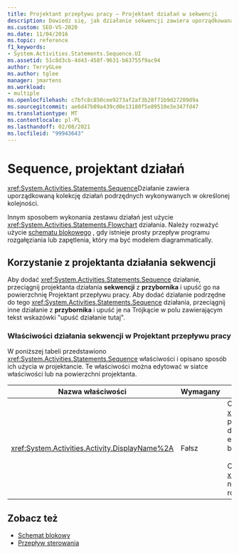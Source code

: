 ```yaml
---
title: Projektant przepływu pracy — Projektant działań w sekwencji
description: Dowiedz się, jak działanie sekwencji zawiera uporządkowaną kolekcję działań podrzędnych wykonywanych w określonej kolejności.
ms.custom: SEO-VS-2020
ms.date: 11/04/2016
ms.topic: reference
f1_keywords:
- System.Activities.Statements.Sequence.UI
ms.assetid: 51c8d3cb-4d43-458f-9631-b63755f9ac94
author: TerryGLee
ms.author: tglee
manager: jmartens
ms.workload:
- multiple
ms.openlocfilehash: c7bfc8c850cee9273af2af3b28f71b9d27209d9a
ms.sourcegitcommit: ae6d47b09a439cd0e13180f5e89510e3e347fd47
ms.translationtype: MT
ms.contentlocale: pl-PL
ms.lasthandoff: 02/08/2021
ms.locfileid: "99943643"
---
```

# <a name="sequence-activity-designer"></a>Sequence, projektant działań

<xref:System.Activities.Statements.Sequence>Działanie zawiera uporządkowaną kolekcję działań podrzędnych wykonywanych w określonej kolejności.

Innym sposobem wykonania zestawu działań jest użycie <xref:System.Activities.Statements.Flowchart> działania. Należy rozważyć użycie [schematu blokowego](../workflow-designer/flowchart-activity-designer.md) , gdy istnieje prosty przepływ programu rozgałęziania lub zapętlenia, który ma być modelem diagrammatically.

## <a name="using-the-sequence-activity-designer"></a>Korzystanie z projektanta działania sekwencji

Aby dodać <xref:System.Activities.Statements.Sequence> działanie, przeciągnij projektanta działania **sekwencji** z **przybornika** i upuść go na powierzchnię Projektant przepływu pracy. Aby dodać działanie podrzędne do tego <xref:System.Activities.Statements.Sequence> działania, przeciągnij inne działanie z **przybornika** i upuść je na Trójkącie w polu zawierającym tekst wskazówki "upuść działanie tutaj".

### <a name="sequence-activity-properties-in-the-workflow-designer"></a>Właściwości działania sekwencji w Projektant przepływu pracy

W poniższej tabeli przedstawiono <xref:System.Activities.Statements.Sequence> właściwości i opisano sposób ich użycia w projektancie. Te właściwości można edytować w siatce właściwości lub na powierzchni projektanta.

|Nazwa właściwości|Wymagany|Użycie|
|-|--------------|-|
|<xref:System.Activities.Activity.DisplayName%2A>|Fałsz|Określa przyjazną nazwę <xref:System.Activities.Statements.Sequence> projektanta działań w nagłówku. Wartość domyślna to Sequence. Wartość można edytować w siatce właściwości lub bezpośrednio w nagłówku projektanta działań.<br /><br /> Chociaż <xref:System.Activities.Activity.DisplayName%2A> nie jest to ściśle wymagane, najlepszym rozwiązaniem jest użycie jednego z nich.|

## <a name="see-also"></a>Zobacz też

- [Schemat blokowy](../workflow-designer/flowchart-activity-designer.md)
- [Przepływ sterowania](../workflow-designer/control-flow-activity-designers.md)